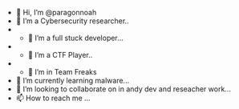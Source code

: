 - 👋 Hi, I’m @paragonnoah
- 👀 I’m a Cybersecurity researcher..
- - 👀 I’m a full stuck developer...
- - 👀 I’m a CTF Player..
- - 👀 I’m in Team Freaks
- 🌱 I’m currently learning  malware...
- 💞️ I’m looking to collaborate on  in andy dev and reseacher work...
- 📫 How to reach me ...

<!---
paragonnoah/paragonnoah is a ✨ special ✨ repository because its `README.md` (this file) appears on your GitHub profile.
You can click the Preview link to take a look at your changes.
--->
